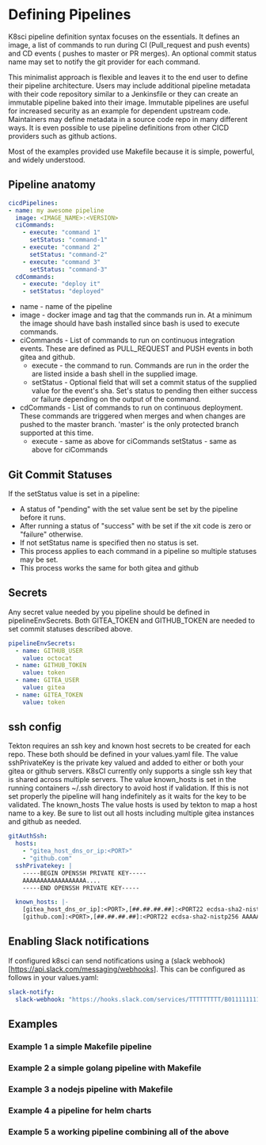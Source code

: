# Defining Pipelines

K8sci pipeline definition syntax focuses on the essentials. It defines an image, a list of commands to run during CI (Pull_request and push events) and CD events ( pushes to master or PR merges). An optional commit status name may set to notify the git provider for each command.

This minimalist approach is flexible and leaves it to the end user to define their pipeline architecture. Users may include additional pipeline metadata with their code repository similar to a Jenkinsfile or they can create an immutable pipeline baked into their image. Immutable pipelines are useful for increased security as an example for dependent upstream code. Maintainers may define metadata in a source code repo in many different ways. It is even possible to use pipeline definitions from other CICD providers such as github actions.

Most of the examples provided use Makefile because it is simple, powerful, and widely understood.

## Pipeline anatomy
```yaml
cicdPipelines:
- name: my awesome pipeline
  image: <IMAGE_NAME>:<VERSION>
  ciCommands:
    - execute: "command 1"
      setStatus: "command-1"
    - execute: "command 2"
      setStatus: "command-2"
    - execute: "command 3"
      setStatus: "command-3"
  cdCommands:
    - execute: "deploy it"
    - setStatus: "deployed"
```
* name - name of the pipeline
* image - docker image and tag that the commands run in. At a minimum the image should have bash installed since bash is used to execute commands.
* ciCommands - List of commands to run on continuous integration events. These are defined as PULL_REQUEST and PUSH events in both gitea and github.
  * execute - the command to run. Commands are run in the order the are listed inside a bash shell in the supplied image.
  * setStatus - Optional field that will set a commit status of the supplied value for the event's sha. Set's status to pending then either success or failure depending on the output of the command.
* cdCommands - List of commands to run on continuous deployment. These commands are triggered when merges and when changes are pushed to the master branch. 'master' is the only protected branch supported at this time.
  * execute - same as above for ciCommands
    setStatus - same as above for ciCommands

## Git Commit Statuses
If the setStatus value is set in a pipeline:
  * A status of "pending" with the set value sent be set by the pipeline before it runs.
  * After running a status of "success" with be set if the xit code is zero or "failure" otherwise.
  * If not setStatus name is specified then no status is set.
  * This process applies to each command in a pipeline so multiple statuses may be set.
  * This process works the same for both gitea and github

## Secrets
Any secret value needed by you pipeline should be defined in pipelineEnvSecrets. Both GITEA_TOKEN and GITHUB_TOKEN are needed to set commit statuses described above.

```yaml
pipelineEnvSecrets:
  - name: GITHUB_USER
    value: octocat
  - name: GITHUB_TOKEN
    value: token
  - name: GITEA_USER
    value: gitea
  - name: GITEA_TOKEN
    value: token
```

## ssh config
Tekton requires an ssh key and known host secrets to be created for each repo. These both should be defined in your values.yaml file. The value sshPrivateKey is the private key valued and added to either or both your gitea or github servers. K8sCI currently only supports a single ssh key that is shared across multiple servers. The value known_hosts is set in the running containers ~/.ssh directory to avoid host if validation. If this is not set properly the pipeline will hang indefinitely as it waits for the key to be validated. The known_hosts
The value hosts is used by tekton to map a host name to a key. Be sure to list out all hosts including multiple gitea instances and github as needed.
```yaml
gitAuthSsh:
  hosts:
    - "gitea_host_dns_or_ip:<PORT>"
    - "github.com"
  sshPrivatekey: |
    -----BEGIN OPENSSH PRIVATE KEY-----
    AAAAAAAAAAAAAAAAAA....
    -----END OPENSSH PRIVATE KEY-----

  known_hosts: |-
    [gitea_host_dns_or_ip]:<PORT>,[##.##.##.##]:<PORT22 ecdsa-sha2-nistp256 AAAAAAAAAAAAAAAAAAAAAAAAAAAAAAAAAAAAAAAAAAAAAAAAAAAAAAAAAAAAAAAAAAAAAAAAAAAAAAAAAAAAAAAAAAAAAAAAAAAAAAAAAAAAAAAAAAAAAAAAAAA...=
    [github.com]:<PORT>,[##.##.##.##]:<PORT22 ecdsa-sha2-nistp256 AAAAAAAAAAAAAAAAAAAAAAAAAAAAAAAAAAAAAAAAAAAAAAAAAAAAAAAAAAAAAAAAAAAAAAAAAAAAAAAAAAAAAAAAAAAAAAAAAAAAAAAAAAAAAAAAAAAAAAAAAAA...=
```

## Enabling Slack notifications

If configured k8sci can send notifications using a (slack webhook)[https://api.slack.com/messaging/webhooks]. This can be configured as follows in your values.yaml:

```yaml
slack-notify:
  slack-webhook: "https://hooks.slack.com/services/TTTTTTTTT/B011111111111111111111111111111111"
```


## Examples

### Example 1 a simple Makefile pipeline
### Example 2 a simple golang pipeline with Makefile
### Example 3 a nodejs pipeline with Makefile
### Example 4 a pipeline for helm charts
### Example 5 a working pipeline combining all of the above
